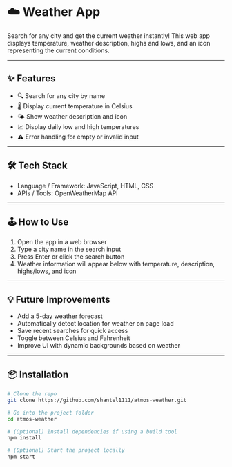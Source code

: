 # ☁️ Weather App

Search for any city and get the current weather instantly! This web app displays temperature, weather description, highs and lows, and an icon representing the current conditions. 

---

## ✨ Features
- 🔍 Search for any city by name
- 🌡️ Display current temperature in Celsius
- 🌤️ Show weather description and icon
- 📈 Display daily low and high temperatures
- ⚠️ Error handling for empty or invalid input 

---

## 🛠️ Tech Stack
- Language / Framework: JavaScript, HTML, CSS
- APIs / Tools: OpenWeatherMap API

---

## 🕹️ How to Use
1. Open the app in a web browser
2. Type a city name in the search input
3. Press Enter or click the search button
4. Weather information will appear below with temperature, description, highs/lows, and icon 

---

## 💡 Future Improvements
- Add a 5-day weather forecast
- Automatically detect location for weather on page load
- Save recent searches for quick access
- Toggle between Celsius and Fahrenheit
- Improve UI with dynamic backgrounds based on weather

---

## 📦 Installation
```bash
# Clone the repo
git clone https://github.com/shantel1111/atmos-weather.git

# Go into the project folder
cd atmos-weather

# (Optional) Install dependencies if using a build tool
npm install

# (Optional) Start the project locally
npm start
